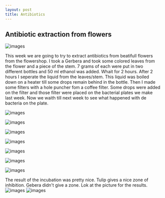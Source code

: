 ```yaml
---
layout: post
title: Antibiotics
---
```


## Antibiotic extraction from flowers
![images](http://marijan1.github.io/images/mooi.jpg)

This week we are going to try to extract antibiotics from beatifull flowers from the flowershop. I took a Gerbera and took some colored leaves from the flower and a piece of the stem.
7 grams of each were put in two different bottles and 50 ml ethanol was added. Whait for 2 hours. After 2 hours I seperate the liquid from the leaves/stem. This liquid was boiled down on a heater till some drops remain behind in the bottle. Then I made some filters with a hole puncher fom a coffee filter. Some drops were added on the filter and those filter were placed on the bacterial plates we make last week. Now we waith till next week to see what happened with de bacteria on the plate.

![images](http://marijan1.github.io/images/bloem.jpg)  

![images](http://marijan1.github.io/images/ethanol.jpg)  

![images](http://marijan1.github.io/images/kleur.jpg)  

![images](http://marijan1.github.io/images/buis.jpg)  

![images](http://marijan1.github.io/images/indampen.jpg)  

![images](http://marijan1.github.io/images/filters.jpg)  

![images](http://marijan1.github.io/images/platen.jpg)  

The result of the incubation was pretty nice. Tulip gives a nice zone of inhibition. Gebera didn't give a zone. Lok at the picture for the results.
![images](http://marijan1.github.io/images/5037.jpg)
![images](http://marijan1.github.io/images/5038.jpg)


